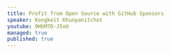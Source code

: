 ```yaml
---
title: Profit from Open Source with GitHub Sponsors
speaker: Kongkeit Khunpanitchot
youtube: 9HbM7D-J5xU
managed: true
published: true
---
```

